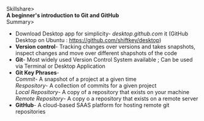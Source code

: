 Skillshare>  
**A beginner's introduction to Git and GitHub**  
Summary>  
* Download Desktop app for simplicity- *desktop.github.com*  it
  (GitHub Desktop on Ubuntu : https://github.com/shiftkey/desktop)
* **Version control**- Tracking changes over versions and takes snapshots,   
  inspect changes and move over different shapshots of the code
* **Git**- Most widely used Version Control System available ; Can be used via Terminal or Desktop Application
* **Git Key Phrases**-  
  *Commit*- A snapshot of a project at a given time  
  *Respository*- A collection of commits for a given project  
  *Local Repository*- A copy of a repository that exists on your machine  
  *Remote Repository*- A copy o a repository that exists on a remote server  
* **GitHub**- A cloud-based SAAS platform for hosting remote git repositories

